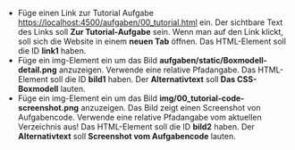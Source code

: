 - Füge einen Link zur Tutorial Aufgabe [https://localhost:4500/aufgaben/00_tutorial.html](https://localhost:4500/aufgaben/00_tutorial.html) ein. Der sichtbare Text des Links soll **Zur Tutorial-Aufgabe** sein. Wenn man auf den Link klickt, soll sich die Website in einem **neuen Tab** öffnen. Das HTML-Element soll die ID **link1** haben.
- Füge ein img-Element ein um das Bild **aufgaben/static/Boxmodell-detail.png** anzuzeigen. Verwende eine relative Pfadangabe. Das HTML-Element soll die ID **bild1** haben. Der **Alternativtext** soll **Das CSS-Boxmodell** lauten.
- Füge ein img-Element ein um das Bild **img/00_tutorial-code-screenshot.png** anzuzeigen. Das Bild zeigt einen Screenshot von Aufgabencode. Verwende eine relative Pfadangabe vom aktuellen Verzeichnis aus! Das HTML-Element soll die ID **bild2** haben. Der **Alternativtext** soll **Screenshot vom Aufgabencode** lauten.
